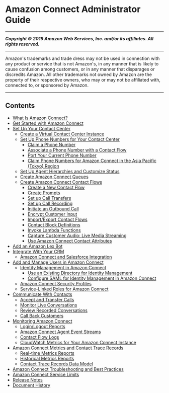 # Amazon Connect Administrator Guide

-----
*****Copyright &copy; 2019 Amazon Web Services, Inc. and/or its affiliates. All rights reserved.*****

-----
Amazon's trademarks and trade dress may not be used in 
     connection with any product or service that is not Amazon's, 
     in any manner that is likely to cause confusion among customers, 
     or in any manner that disparages or discredits Amazon. All other 
     trademarks not owned by Amazon are the property of their respective
     owners, who may or may not be affiliated with, connected to, or 
     sponsored by Amazon.

-----
## Contents
+ [What Is Amazon Connect?](what-is-amazon-connect.md)
+ [Get Started with Amazon Connect](amazon-connect-get-started.md)
+ [Set Up Your Contact Center](amazon-connect-contact-centers.md)
   + [Create a Virtual Contact Center Instance](amazon-connect-instances.md)
   + [Set Up Phone Numbers for Your Contact Center](contact-center-phone-number.md)
      + [Claim a Phone Number](claim-phone-number.md)
      + [Associate a Phone Number with a Contact Flow](associate-phone-number.md)
      + [Port Your Current Phone Number](port-phone-number.md)
      + [Claim Phone Numbers for Amazon Connect in the Asia Pacific (Tokyo) Region](connect-tokyo-region.md)
   + [Set Up Agent Hierarchies and Customize Status](connect-agents.md)
   + [Create Amazon Connect Queues](connect-queues.md)
   + [Create Amazon Connect Contact Flows](connect-contact-flows.md)
      + [Create a New Contact Flow](create-contact-flow.md)
      + [Create Prompts](prompts.md)
      + [Set up Call Transfers](transfer.md)
      + [Set up Call Recording](set-up-recordings.md)
      + [Initiate an Outbound Call](using-call-number-block.md)
      + [Encrypt Customer Input](contact-flow-keys.md)
      + [Import/Export Contact Flows](contact-flow-import-export.md)
      + [Contact Block Definitions](contact-blocks.md)
      + [Invoke Lambda Functions](connect-lambda-functions.md)
      + [Capture Customer Audio: Live Media Streaming](customer-voice-streams.md)
      + [Use Amazon Connect Contact Attributes](connect-contact-attributes.md)
+ [Add an Amazon Lex Bot](amazon-lex.md)
+ [Integrate With Your CRM](crm.md)
   + [Amazon Connect and Salesforce Integration](salesforce-integration.md)
+ [Add and Manage Users in Amazon Connect](connect-security.md)
   + [Identity Management in Amazon Connect](connect-identity-management.md)
      + [Use an Existing Directory for Identity Management](directory-service.md)
      + [Configure SAML for Identity Management in Amazon Connect](configure-saml.md)
   + [Amazon Connect Security Profiles](connect-security-profiles.md)
   + [Service-Linked Roles for Amazon Connect](connect-slr.md)
+ [Communicate With Contacts](amazon-connect-contact-control-panel.md)
   + [Accept and Transfer Calls](work-with-calls.md)
   + [Monitor Live Conversations](monitor-conversations.md)
   + [Review Recorded Conversations](recordings.md)
   + [Call Back Customers](call-back.md)
+ [Monitoring Amazon Connect](monitoring-amazon-connect.md)
   + [Login/Logout Reports](login-logout-reports.md)
   + [Amazon Connect Agent Event Streams](agent-event-streams.md)
   + [Contact Flow Logs](contact-flow-logs.md)
   + [CloudWatch Metrics for Your Amazon Connect Instance](monitoring-cloudwatch.md)
+ [Amazon Connect Metrics and Contact Trace Records](amazon-connect-metrics.md)
   + [Real-time Metrics Reports](real-time-metrics-reports.md)
   + [Historical Metrics Reports](historical-metrics.md)
   + [Contact Trace Records Data Model](ctr-data-model.md)
+ [Amazon Connect Troubleshooting and Best Practices](troubleshooting.md)
+ [Amazon Connect Service Limits](amazon-connect-service-limits.md)
+ [Release Notes](amazon-connect-release-notes.md)
+ [Document History](doc-history.md)